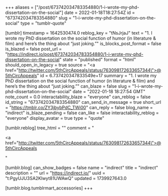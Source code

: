 +++
aliases = ["/post/673742034783354880/1-i-wrote-my-phd-dissertation-on-the-social"]
date = 2022-01-18T18:27:54Z
id = "673742034783354880"
slug = "1-i-wrote-my-phd-dissertation-on-the-social"
type = "tumblr-quote"

[tumblr]
timestamp = 1642530474.0
reblog_key = "tNsJrjaJ"
text = "1. I wrote my PhD dissertation on the social function of humor (in literature &amp; film) and here&rsquo;s the thing about &ldquo;just joking.&rdquo;"
is_blocks_post_format = false
is_blazed = false
post_url = "https://indirect.io/post/673742034783354880/1-i-wrote-my-phd-dissertation-on-the-social"
state = "published"
format = "html"
should_open_in_legacy = true
source = "<a href=\"http://twitter.com/5thCircAppeals/status/763098172633657344\">@5thCircAppeals</a>"
id = 6.737420347833549e+17
summary = "1. I wrote my PhD dissertation on the social function of humor (in literature & film) and here’s the thing about “just joking.”"
can_blaze = false
slug = "1-i-wrote-my-phd-dissertation-on-the-social"
date = "2022-01-18 18:27:54 GMT"
note_count = 0.0
interactability_blaze = "everyone"
can_reblog = false
id_string = "673742034783354880"
can_send_in_message = true
short_url = "https://tmblr.co/ZY3jbybPdC_TWi00"
can_reply = false
blog_name = "indirect"
is_blaze_pending = false
can_like = false
interactability_reblog = "everyone"
display_avatar = true
type = "quote"

[tumblr.reblog]
tree_html = ""
comment = "<p><a href=\"http://twitter.com/5thCircAppeals/status/763098172633657344\">@5thCircAppeals</a></p>"

[tumblr.blog]
can_show_badges = false
name = "indirect"
title = "indirect"
description = ""
url = "https://indirect.io/"
uuid = "t:PgyUJU3SA2Klwyt81UWAwQ"
updated = 1739927643.0

[tumblr.blog.tumblrmart_accessories]
+++
